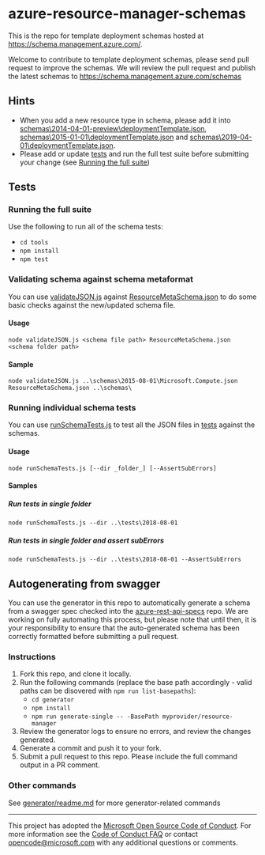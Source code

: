 # azure-resource-manager-schemas 

This is the repo for template deployment schemas hosted at https://schema.management.azure.com/.

Welcome to contribute to template deployment schemas, please send pull request to improve the schemas. We will review the pull request and publish the latest schemas to https://schema.management.azure.com/schemas

## Hints
* When you add a new resource type in schema, please add it into [schemas\2014-04-01-preview\deploymentTemplate.json](schemas/2014-04-01-preview/deploymentTemplate.json), [schemas\2015-01-01\deploymentTemplate.json](schemas/2015-01-01/deploymentTemplate.json) and [schemas\2019-04-01\deploymentTemplate.json](schemas/2019-04-01/deploymentTemplate.json).
* Please add or update [tests](tests/) and run the full test suite before submitting your change (see [Running the full suite](#running-the-full-suite))

## Tests
### Running the full suite
Use the following to run all of the schema tests:
* `cd tools`
* `npm install`
* `npm test`

### Validating schema against schema metaformat
You can use [validateJSON.js](tools/validateJSON.js) against [ResourceMetaSchema.json](tools/ResourceMetaSchema.json) to do some basic checks against the new/updated schema file.
#### Usage
`node validateJSON.js <schema file path> ResourceMetaSchema.json <schema folder path>`
#### Sample
`node validateJSON.js ..\schemas\2015-08-01\Microsoft.Compute.json ResourceMetaSchema.json ..\schemas\`

### Running individual schema tests
You can use [runSchemaTests.js](tools/runSchemaTests.js) to test all the JSON files in [tests](tests/) against the schemas.
#### Usage
`node runSchemaTests.js [--dir _folder_] [--AssertSubErrors]`
#### Samples
##### Run tests in single folder
`node runSchemaTests.js --dir ..\tests\2018-08-01`
##### Run tests in single folder and assert subErrors
`node runSchemaTests.js --dir ..\tests\2018-08-01 --AssertSubErrors`

## Autogenerating from swagger
You can use the generator in this repo to automatically generate a schema from a swagger spec checked into the [azure-rest-api-specs](https://github.com/Azure/azure-rest-api-specs) repo. We are working on fully automating this process, but please note that until then, it is your responsibility to ensure that the auto-generated schema has been correctly formatted before submitting a pull request.
### Instructions
1. Fork this repo, and clone it locally.
2. Run the following commands (replace the base path accordingly - valid paths can be disovered with `npm run list-basepaths`):
    * `cd generator`
    * `npm install`
    * `npm run generate-single -- -BasePath myprovider/resource-manager`
4. Review the generator logs to ensure no errors, and review the changes generated.
5. Generate a commit and push it to your fork.
6. Submit a pull request to this repo. Please include the full command output in a PR comment.

### Other commands
See [generator/readme.md](generator/readme.md) for more generator-related commands

---
This project has adopted the [Microsoft Open Source Code of Conduct](https://opensource.microsoft.com/codeofconduct/). For more information see the [Code of Conduct FAQ](https://opensource.microsoft.com/codeofconduct/faq/) or contact [opencode@microsoft.com](mailto:opencode@microsoft.com) with any additional questions or comments.